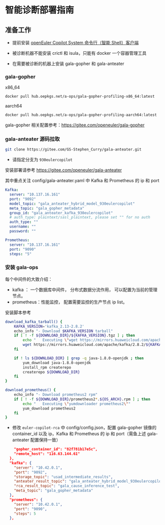 # 智能诊断部署指南

## 准备工作

+ 提前安装 [openEuler Copilot System 命令行（智能 Shell）客户端](../../../使用指南/命令行客户端/命令行助手使用指南.md)

+ 被诊断机器不能安装 crictl 和 isula，只能有 docker 一个容器管理工具

+ 在需要被诊断的机器上安装 gala-gopher 和 gala-anteater

### gala-gopher

x86_64

```bash
docker pull hub.oepkgs.net/a-ops/gala-gopher-profiling-x86_64:latest
```

aarch64

```bash
docker pull hub.oepkgs.net/a-ops/gala-gopher-profiling-aarch64:latest
```

gala-gopher 相关配置参考：<https://gitee.com/openeuler/gala-gopher>

### gala-anteater 源码拉取

```bash
git clone https://gitee.com/GS-Stephen_Curry/gala-anteater.git
```

+ 请指定分支为 `930eulercopilot`

安装部署请参考 <https://gitee.com/openeuler/gala-anteater>

其中重点关注 config/gala-anteater.yaml 中 Kafka 和 Prometheus 的 ip 和 port

```yaml
Kafka:
  server: "10.137.16.161"
  port: "9092"
  model_topic: "gala_anteater_hybrid_model_930eulercopilot"
  meta_topic: "gala_gopher_metadata"
  group_id: "gala_anteater_kafka_930eulercopilot"
  # auth_type: plaintext/sasl_plaintext, please set "" for no auth
  auth_type: ""
  username: ""
  password: ""

Prometheus:
  server: "10.137.16.161"
  port: "9090"
  steps: "5"
```

### 安装 gala-ops

每个中间件的大致介绍：

+ kafka ： 一个数据库中间件， 分布式数据分流作用， 可以配置为当前的管理节点。
+ prometheus：性能监控， 配置需要监控的生产节点 ip list。

安装脚本参考

```bash
download_kafka_tarball() {
    KAFKA_VERSION='kafka_2.13-2.8.2'
    echo_info "- Download $KAFKA_VERSION tarball"
    if [ ! -f ${DOWNLOAD_DIR}/${KAFKA_VERSION}.tgz ] ; then
        echo "   Executing \"wget https://mirrors.huaweicloud.com/apache/kafka/2.8.2/${KAFKA_VERSION}.tgz\""
        wget https://mirrors.huaweicloud.com/apache/kafka/2.8.2/${KAFKA_VERSION}.tgz -P ${DOWNLOAD_DIR} --no-check-certificate
    fi

    if ! ls ${DOWNLOAD_DIR} | grep -q java-1.8.0-openjdk ; then
        yum_download java-1.8.0-openjdk
        install_rpm createrepo
        createrepo ${DOWNLOAD_DIR}
    fi
}

download_prometheus() {
    echo_info "- Download prometheus2 rpm"
    if [ ! -f ${DOWNLOAD_DIR}/prometheus2*.${OS_ARCH}.rpm ] ; then
        echo "   Executing \"yumdownloader prometheus2\""
        yum_download prometheus2
    fi
}
```

+ 修改 `euler-copilot-rca` 中 config/config.json，配置 gala-gopher 镜像的 container_id 以及 ip，Kafka 和 Prometheus 的 ip 和 port（需鱼上述 gala-anteater 配置保持一致）

```json
    "gopher_container_id": "82f781b17e5c",
    "remote_host": "116.63.144.61"
  },
  "kafka": {
    "server": "10.42.0.1",
    "port": "9092",
    "storage_topic": "usad_intermediate_results",
    "anteater_result_topic": "gala_anteater_hybrid_model_930eulercopilot",
    "rca_result_topic": "gala_cause_inference_test",
    "meta_topic": "gala_gopher_metadata"
  },
  "prometheus": {
    "server": "10.42.0.1",
    "port": "9090",
    "steps": 5
  },
```
